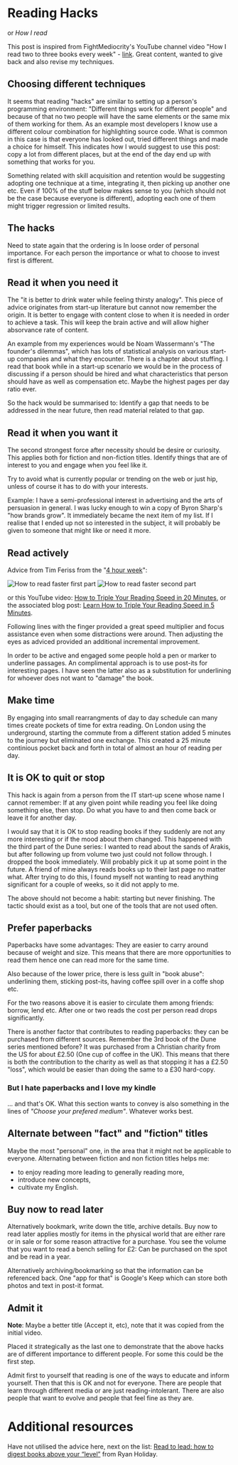 # Reading Hacks
or *How I read*

This post is inspired from FightMediocrity's YouTube channel video
"How I read two to three books every week" - 
[link](https://www.youtube.com/watch?v=qARv-vEh2o8). Great content, wanted to
give back and also revise my techniques.

## Choosing different techniques

It seems that reading "hacks" are similar to setting up a person's programming
environment: "Different things work for different people" and because of that
no two people will have the same elements or the same mix of them working for
them. As an example most developers I know use a different colour combination
for highlighting source code. What is common in this case is that everyone
has looked out, tried different things and made a choice for himself. This
indicates how I would suggest to use this post: copy a lot from different
places, but at the end of the day end up with something that works for you.

Something related with skill acquisition and retention would be suggesting
adopting one technique at a time, integrating it, then picking up another one
etc. Even if 100% of the stuff below makes sense to you (which should not be
the case because everyone is different), adopting each one of them might
trigger regression or limited results.

## The hacks

Need to state again that the ordering is In loose order of personal importance.
For each person the importance or what to choose to invest first is different.

## Read it when you need it

The "it is better to drink water while feeling thirsty analogy". This piece of
advice originates from start-up literature but cannot now remember the origin.
It is better to engage with content close to when it is needed in order to
achieve a task. This will keep the brain active and will allow higher
absorvance rate of content.

An example from my experiences would be Noam Wassermann's "The founder's
dilemmas", which has lots of statistical analysis on various start-up companies
and what they encounter. There is a chapter about stuffing. I read that book
while in a start-up scenario we would be in the process of discussing if a
person should be hired and what characteristics that person should have as well
as compensation etc. Maybe the highest pages per day ratio ever.

So the hack would be summarised to: Identify a gap that needs to be addressed
in the near future, then read material related to that gap.

## Read it when you want it

The second strongest force after necessity should be desire or curiosity. This
applies both for fiction and non-fiction titles. Identify things that are of
interest to you and engage when you feel like it.

Try to avoid what is currently popular or trending on the web or just hip,
unless of course it has to do with your interests.

Example: I have a semi-professional interest in advertising and the arts of
persuasion in general. I was lucky enough to win a copy of Byron Sharp's "how
brands grow". It immediately became the next item  of my list. If I realise
that I ended up not so interested in the subject, it will probably be given to
someone that might like or need it more.

## Read actively

Advice from Tim Feriss from the "[4 hour week](http://www.amazon.co.uk/4-Hour-Work-Week-Escape-Anywhere/dp/0091929113/)":

![How to read faster first part](images/reading_hacks/how_to_read-pt1.jpg "How to read faster first part")
![How to read faster second part](images/reading_hacks/how_to_read-pt2.jpg "How to read faster second part")

or this YouTube video: [How to Triple Your Reading Speed in 20 Minutes](https://www.youtube.com/watch?v=jeOHqI9SqOI), or the associated blog post: [Learn How to Triple Your Reading Speed in 5 Minutes](http://fourhourworkweek.com/2015/06/09/speed-reading/).

Following lines with the finger provided a great speed multiplier and focus
assistance even when some distractions were around. Then adjusting the eyes
as adviced provided an additional incremental improvement.

In order to be active and engaged some people hold a pen or marker to underline
passages. An complimental approach is to use post-its for interesting pages.
I have seen the latter also as a substitution for underlining for whoever
does not want to "damage" the book.

## Make time

By engaging into small rearrangments of day to day schedule can many times
create pockets of time for extra reading. On London using the underground,
starting the commute from a different station added 5 minutes to the journey
but eliminated one exchange. This created a 25 minute continious pocket back
and forth in total of almost an hour of reading per day.

## It is OK to quit or stop

This hack is again from a person from the IT start-up scene whose name I cannot
remember: If at any given point while reading you feel like doing something
else, then stop. Do what you have to and then come back or leave it for another
day.

I would say that it is OK to stop reading books if they suddenly are not
any more interesting or if the mood about them changed. This happened with the
third part of the Dune series: I wanted to read about the sands of Arakis,
but after following up from volume two just could not follow through. I dropped
the book immediately.  Will probably pick it up at some point in the future.
A friend of mine always reads books up to their last page no matter what. After
trying to do this, I found myself not wanting to read anything significant for
a couple of weeks, so it did not apply to me.

The above should not become a habit: starting but never finishing. The tactic
should exist as a tool, but one of the tools that are not used often.

## Prefer paperbacks

Paperbacks have some advantages: They are easier to carry around because of 
weight and size. This means that there are more opportunities to read them
hence one can read more for the same time.

Also because of the lower price, there is less guilt in "book abuse":
underlining them, sticking post-its, having coffee spill over in a coffe shop
etc.

For the two reasons above it is easier to circulate them among friends: borrow,
lend etc. After one or two reads the cost per person read drops significantly.

There is another factor that contributes to reading paperbacks: they can be
purchased from different sources. Remember the 3rd book of the Dune series
mentioned before? It was purchased from a Christian charity from the US for
about £2.50 (One cup of coffee in the UK). This means that there is both the
contribution to the charity as well as that stopping it has a £2.50 "loss",
which would be easier than doing the same to a £30 hard-copy.

### But I hate paperbacks and I love my kindle

... and that's OK. What this section wants to convey is also something in the
lines of *"Choose your prefered medium"*. Whatever works best.

## Alternate between "fact" and "fiction" titles

Maybe the most "personal" one, in the area that it might not be applicable to
everyone. Alternating between fiction and non fiction titles helps me:

* to enjoy reading more leading to generally reading more,
* introduce new concepts,
* cultivate my English.

## Buy now to read later

Alternatively bookmark, write down the title, archive details.
Buy now to read later applies mostly for items in the physical world that are
either rare or in sale or for some reason attractive for a purchase. You see
the volume that you want to read a bench selling for £2: Can be purchased on
the spot and be read in a year.

Alternatively archiving/bookmarking so that the information can be referenced
back. One "app for that" is Google's Keep which can store both photos and
text in post-it format.

## Admit it
**Note**: Maybe a better title (Accept it, etc), note that it was copied from the initial video.

Placed it strategically as the last one to demonstrate that the above hacks
are of different importance to different people. For some this could be the
first step.

Admit first to yourself that reading is one of the ways to educate and inform
yourself. Then that this is OK and not for everyone. There are people that
learn through different media or are just reading-intolerant. There are also
people that want to evolve and people that feel fine as they are.

# Additional resources

Have not utilised the advice here, next on the list:
[Read to lead: how to digest books above your “level”](http://ryanholiday.net/read-to-lead-how-to-digest-books-above-your-level/) from Ryan Holiday.

